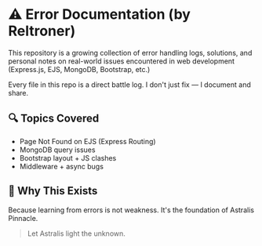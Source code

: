 # ⚠️ Error Documentation (by Reltroner)

This repository is a growing collection of error handling logs, solutions, and personal notes on real-world issues encountered in web development (Express.js, EJS, MongoDB, Bootstrap, etc.)

Every file in this repo is a direct battle log. I don't just fix — I document and share.

## 🔍 Topics Covered
- Page Not Found on EJS (Express Routing)
- MongoDB query issues
- Bootstrap layout + JS clashes
- Middleware + async bugs

## 🚀 Why This Exists
Because learning from errors is not weakness. It's the foundation of Astralis Pinnacle.

> Let Astralis light the unknown.
